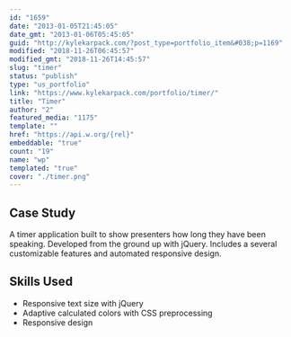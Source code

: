 ```yaml
---
id: "1659"
date: "2013-01-05T21:45:05"
date_gmt: "2013-01-06T05:45:05"
guid: "http://kylekarpack.com/?post_type=portfolio_item&#038;p=1169"
modified: "2018-11-26T06:45:57"
modified_gmt: "2018-11-26T14:45:57"
slug: "timer"
status: "publish"
type: "us_portfolio"
link: "https://www.kylekarpack.com/portfolio/timer/"
title: "Timer"
author: "2"
featured_media: "1175"
template: ""
href: "https://api.w.org/{rel}"
embeddable: "true"
count: "19"
name: "wp"
templated: "true"
cover: "./timer.png"
---
```

## Case Study

A timer application built to show presenters how long they have been speaking. Developed from the ground up with jQuery. Includes a several customizable features and automated responsive design.

## Skills Used

- Responsive text size with jQuery
- Adaptive calculated colors with CSS preprocessing
- Responsive design